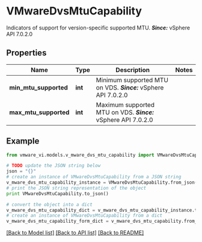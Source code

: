 # VMwareDvsMtuCapability

Indicators of support for version-specific supported MTU.  ***Since:*** vSphere API 7.0.2.0 

## Properties
Name | Type | Description | Notes
------------ | ------------- | ------------- | -------------
**min_mtu_supported** | **int** | Minimum supported MTU on VDS.  ***Since:*** vSphere API 7.0.2.0  | 
**max_mtu_supported** | **int** | Maximum supported MTU on VDS.  ***Since:*** vSphere API 7.0.2.0  | 

## Example

```python
from vmware_vi.models.v_mware_dvs_mtu_capability import VMwareDvsMtuCapability

# TODO update the JSON string below
json = "{}"
# create an instance of VMwareDvsMtuCapability from a JSON string
v_mware_dvs_mtu_capability_instance = VMwareDvsMtuCapability.from_json(json)
# print the JSON string representation of the object
print VMwareDvsMtuCapability.to_json()

# convert the object into a dict
v_mware_dvs_mtu_capability_dict = v_mware_dvs_mtu_capability_instance.to_dict()
# create an instance of VMwareDvsMtuCapability from a dict
v_mware_dvs_mtu_capability_form_dict = v_mware_dvs_mtu_capability.from_dict(v_mware_dvs_mtu_capability_dict)
```
[[Back to Model list]](../README.md#documentation-for-models) [[Back to API list]](../README.md#documentation-for-api-endpoints) [[Back to README]](../README.md)


